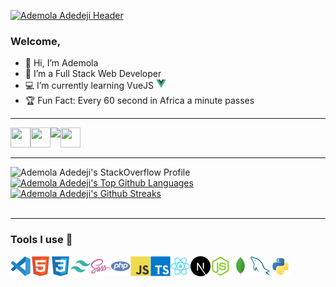 [![Ademola Adedeji Header](https://cardivo.vercel.app/api?name=Ademola%20Adedeji&description=16%20year%20old%20full%20stack%20web%20developer%20extraordinaire&image=https://avatars.githubusercontent.com/u/55806855?v=4&pattern=hideout&colorPattern=%2371816D&opacity=0.2&backgroundColor=%23F1E0C5&fontColor=%23342A21)](https://github.com/satyawikananda/cardivo)

### Welcome, 

- :wave: Hi, I’m Ademola
- :eyes: I’m a Full Stack Web Developer
- :computer: I’m currently learning VueJS <img src="https://raw.githubusercontent.com/devicons/devicon/master/icons/vuejs/vuejs-original.svg" title="Vuejs" alt="vuejs" width="16" height="16" />
- :trophy: Fun Fact: Every 60 second in Africa a minute passes


---
<a href="mailto:a.mola.dev@gmail.com">
  <img align="left" height="32" width="32" src="https://cdn.jsdelivr.net/npm/simple-icons@v5/icons/gmail.svg" />
</a>
<a href="https://stackoverflow.com/users/15350139/a-mola">
  <img align="left" height="32" width="32" src="https://cdn.jsdelivr.net/npm/simple-icons@v5/icons/stackoverflow.svg" />
</a>
<a href="https://">
  <img align="left" src="https://img.icons8.com/material-outlined/32/000000/resume.png"/>
</a>
<a href="https://github.com/iammola">
  <img align="left" height="32" width="32" src="https://cdn.jsdelivr.net/npm/simple-icons@v5/icons/github.svg" />
</a>
<br/><br/>

---
<a href="https://stackoverflow.com/users/15350139/a-mola">
  <img align="left" src="https://github-readme-stackoverflow.vercel.app/?userID=15350139" alt="Ademola Adedeji's StackOverflow Profile" />
</a>
<a href="https://github.com/anuraghazra/github-readme-stats">
  <img src="https://github-readme-stats.vercel.app/api/top-langs/?username=iammola&langs_count=8&layout=compact&hide=css&custom_title=Most%20Languages%20Used%20%on%20GitHub" alt="Ademola Adedeji's Top Github Languages" />
</a>
<a href="https://git.io/streak-stats">
  <img src="http://github-readme-streak-stats.herokuapp.com?user=iammola" alt="Ademola Adedeji's Github Streaks"/>
</a>
<br/><br/>

---

### Tools I use :rocket:
<img align="left" src="https://raw.githubusercontent.com/devicons/devicon/master/icons/vscode/vscode-original.svg" title="VS Code" alt="vscode" width="32" height="32" />
<img align="left" src="https://raw.githubusercontent.com/devicons/devicon/master/icons/html5/html5-original.svg" title="HTML5" alt="html5" width="32" height="32" />
<img align="left" src="https://raw.githubusercontent.com/devicons/devicon/master/icons/css3/css3-original.svg" title="CSS3" alt="css3" width="32" height="32" />
<img align="left" src="https://raw.githubusercontent.com/devicons/devicon/master/icons/tailwindcss/tailwindcss-plain.svg" title="TailwindCSS" alt="tailwindcss" width="32" height="32" />
<img align="left" src="https://raw.githubusercontent.com/devicons/devicon/master/icons/sass/sass-original.svg" title="SASS" alt="sass" width="32" height="32" />
<img align="left" src="https://raw.githubusercontent.com/devicons/devicon/master/icons/php/php-plain.svg" title="PHP" alt="php" width="32" height="32" />
<img align="left" src="https://raw.githubusercontent.com/devicons/devicon/master/icons/javascript/javascript-original.svg" title="JavaScript" alt="javascript" width="32" height="32" />
<img align="left" src="https://raw.githubusercontent.com/devicons/devicon/master/icons/typescript/typescript-original.svg" title="TypeScript" alt="typescript" width="32" height="32" />
<img align="left" src="https://raw.githubusercontent.com/devicons/devicon/master/icons/react/react-original.svg" title="ReactJS" alt="react" width="32" height="32" />
<img align="left" src="https://raw.githubusercontent.com/devicons/devicon/master/icons/nextjs/nextjs-original.svg" title="NextJS" alt="nextjs" width="32" height="32" />
<img align="left" src="https://raw.githubusercontent.com/devicons/devicon/master/icons/nodejs/nodejs-original.svg" title="NodeJS" alt="nodejs" width="32" height="32" />
<img align="left" src="https://raw.githubusercontent.com/devicons/devicon/master/icons/mongodb/mongodb-original.svg" title="MongoDB" alt="mongodb" width="32" height="32" />
<img align="left" src="https://raw.githubusercontent.com/devicons/devicon/master/icons/mysql/mysql-original.svg" title="MySQL" alt="mysql" width="32" height="32" />
<img align="left" src="https://raw.githubusercontent.com/devicons/devicon/master/icons/python/python-original.svg" alt="python" width="32" height="32" />
<br/><br/>
